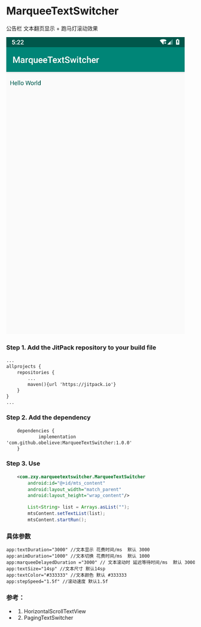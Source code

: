 # MarqueeTextSwitcher
公告栏 文本翻页显示 + 跑马灯滚动效果

![image](https://github.com/obelieve/MarqueeTextSwitcher/blob/master/screenshots/pic.gif)


### Step 1. Add the JitPack repository to your build file
```
...
allprojects {
    repositories {
        ...
        maven(){url 'https://jitpack.io'}
    }
}
...
```
### Step 2. Add the dependency
```
	dependencies {
	        implementation 'com.github.obelieve:MarqueeTextSwitcher:1.0.0'
	}
```

### Step 3. Use
```xml
    <com.zxy.marqueetextswitcher.MarqueeTextSwitcher
        android:id="@+id/mts_content"
        android:layout_width="match_parent"
        android:layout_height="wrap_content"/>
```
```java
        List<String> list = Arrays.asList("");
        mtsContent.setTextList(list);
        mtsContent.startRun();
```
### 具体参数
```xml
app:textDuration="3000" //文本显示 花费时间/ms  默认 3000
app:animDuration="1000" //文本切换 花费时间/ms  默认 1000
app:marqueeDelayedDuration ="3000" // 文本滚动时 延迟等待时间/ms  默认 3000
app:textSize="14sp" //文本尺寸 默认14sp
app:textColor="#333333" //文本颜色 默认 #333333
app:stepSpeed="1.5f" //滚动速度 默认1.5f
```

### 参考：
- 1. HorizontalScrollTextView
- 2. PagingTextSwitcher